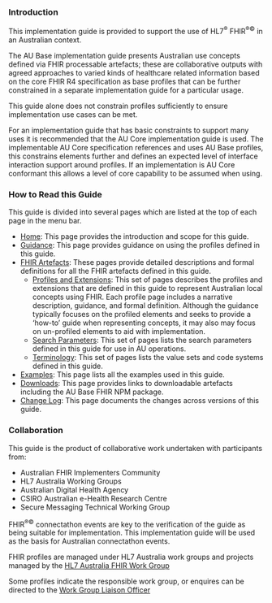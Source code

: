### Introduction
This implementation guide is provided to support the use of HL7<sup>&reg;</sup> FHIR<sup>&reg;&copy;</sup> in an Australian context.

The AU Base implementation guide presents Australian use concepts defined via FHIR processable artefacts; these are collaborative outputs with agreed approaches to varied kinds of healthcare related information based on the core FHIR R4 specification as base profiles that can be further constrained in a separate implementation guide for a particular usage.

This guide alone does not constrain profiles sufficiently to ensure implementation use cases can be met. 

For an implementation guide that has basic constraints to support many uses it is recommended that the AU Core implementation guide is used.
The implementable AU Core specification references and uses AU Base profiles, this constrains elements further and defines an expected level of interface interaction support around profiles.
If an implementation is AU Core conformant this allows a level of core capability to be assumed when using.


### How to Read this Guide

This guide is divided into several pages which are listed at the top of each page in the menu bar.

- [Home](index.html): This page provides the introduction and scope for this guide.
- [Guidance](guidance.html): This page provides guidance on using the profiles defined in this guide.
- [FHIR Artefacts](artifacts.html): These pages provide detailed descriptions and formal definitions for all the FHIR artefacts defined in this guide.
  - [Profiles and Extensions](profiles-and-extensions.html): This set of pages describes the profiles and extensions that are defined in this guide to represent Australian local concepts using FHIR. Each profile page includes a narrative description, guidance, and formal definition. Although the guidance typically focuses on the profiled elements and seeks to provide a ‘how-to’ guide when representing concepts, it may also may focus on un-profiled elements to aid with implementation.
  - [Search Parameters](search-parameters.html): This set of pages lists the search parameters defined in this guide for use in AU operations.
  - [Terminology](terminology.html): This set of pages lists the value sets and code systems defined in this guide.
- [Examples](examples.html): This page lists all the examples used in this guide.
- [Downloads](downloads.html): This page provides links to downloadable artefacts including the AU Base FHIR NPM package.
- [Change Log](changes.html): This page documents the changes across versions of this guide.


### Collaboration
This guide is the product of collaborative work undertaken with participants from:

* Australian FHIR Implementers Community
* HL7 Australia Working Groups
* Australian Digital Health Agency
* CSIRO Australian e-Health Research Centre 
* Secure Messaging Technical Working Group

FHIR<sup>&reg;&copy;</sup> connectathon events are key to the verification of the guide as being suitable for 
implementation. This implementation guide will be used as the basis for Australian connectathon events.

FHIR profiles are managed under HL7 Australia work groups and projects managed by the [HL7 Australia FHIR Work Group](https://confluence.hl7.org/display/HAFWG)

Some profiles indicate the responsible work group, or enquires can be directed to the [Work Group Liaison Officer](mailto:wglo@hl7.com.au)









